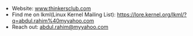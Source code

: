 - Website: www.thinkersclub.com
- Find me on lkml(Linux Kernel Mailing List): https://lore.kernel.org/lkml/?q=abdul.rahim%40myyahoo.com
- Reach out: abdul.rahim@myyahoo.com
